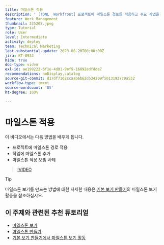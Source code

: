 ```yaml
---
title: 마일스톤 적용
description: ' [!DNL  Workfront] 프로젝트에 마일스톤 경로를 적용하고 주요 작업을 프로젝트 내의 마일스톤 단계로 연결하는 방법에 대해 알아봅니다.'
feature: Work Management
thumbnail: 335205.jpeg
type: Tutorial
role: User
level: Intermediate
activity: deploy
team: Technical Marketing
last-substantial-update: 2023-06-20T00:00:00Z
jira: KT-8933
hide: true
doc-type: video
exl-id: ae199222-6f1e-4d01-9ef9-16892edfdde7
recommendations: noDisplay,catalog
source-git-commit: d17df7162ccaab6b62db34209f50131927c0a532
workflow-type: tm+mt
source-wordcount: '85'
ht-degree: 100%

---
```


# 마일스톤 적용

이 비디오에서는 다음 방법을 배우게 됩니다.

* 프로젝트에 마일스톤 경로 적용
* 작업에 마일스톤 추가
* 마일스톤 적용 모범 사례

>[!VIDEO](https://video.tv.adobe.com/v/3430291/?quality=12&learn=on&enablevpops&captions=kor)

>[!TIP]
>
>마일스톤 보기를 만드는 방법에 대한 자세한 내용은 [기본 보기 만들기](/help/reporting/basic-reporting/create-a-basic-view.md)의 마일스톤 보기 활동을 참조하십시오.

## 이 주제와 관련된 추천 튜토리얼

* [마일스톤 보기](/help/manage-work/approval-processes-and-milestone-paths/view-milestones.md)
* [마일스톤 만들기](/help/administration-and-setup/approval-processes-and-milestone-paths/creating-milestones.md)
* [기본 보기 만들기에서 마일스톤 보기 활동](/help/reporting/basic-reporting/create-a-basic-view.md)
